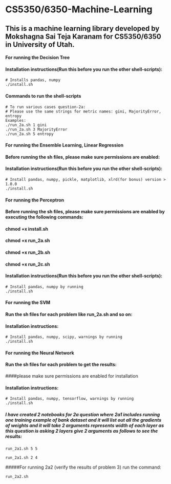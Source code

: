 # CS5350/6350-Machine-Learning
## This is a machine learning library developed by Mokshagna Sai Teja Karanam for CS5350/6350 in University of Utah.
#### For running the Decision Tree
#### Installation instructions(Run this before you run the other shell-scripts):
```
# Installs pandas, numpy
./install.sh
```  
  
#### Commands to run the shell-scripts
```
# To run various cases question-2a:
# Please use the same strings for metric names: gini, MajorityError, entropy
Examples:
./run_2a.sh 1 gini
./run_2a.sh 3 MajorityError
./run_2a.sh 5 entropy

```

#### For running the Ensemble Learning, Linear Regression

#### Before running the sh files, please make sure permissions are enabled:
#### Installation instructions(Run this before you run the other shell-scripts):
```
# Install pandas, numpy, pickle, matplotlib, xlrd(for bonus) version > 1.0.0
./install.sh
```  

#### For running the Perceptron
#### Before running the sh files, please make sure permissions are enabled by executing the following commands:
#### chmod +x install.sh
#### chmod +x run_2a.sh
#### chmod +x run_2b.sh
#### chmod +x run_2c.sh
#### Installation instructions(Run this before you run the other shell-scripts):
```
# Install pandas, numpy by running
./install.sh
```  
#### For running the SVM
#### Run the sh files for each problem like run_2a.sh and so on:
#### Installation instructions:
```
# Install pandas, numpy, scipy, warnings by running
./install.sh
```  

#### For running the Neural Network
#### Run the sh files for each problem to get the results:
####please make sure permissions are enabled for installation
#### Installation instructions:
```
# Install pandas, numpy, tensorflow, warnings by running
./install.sh
```  

##### I have created 2 notebooks for 2a question where 2a1 includes running one training example of bank dataset and it will list out all the gradients of weights and it will take 2 arguments represents width of each layer as this question is asking 2 layers give 2 arguments as follows to see the results:
```
run_2a1.sh 5 5

run_2a1.sh 2 4
```
#####For running 2a2 (verify the results of problem 3) run the command:
```
run_2a2.sh
```
